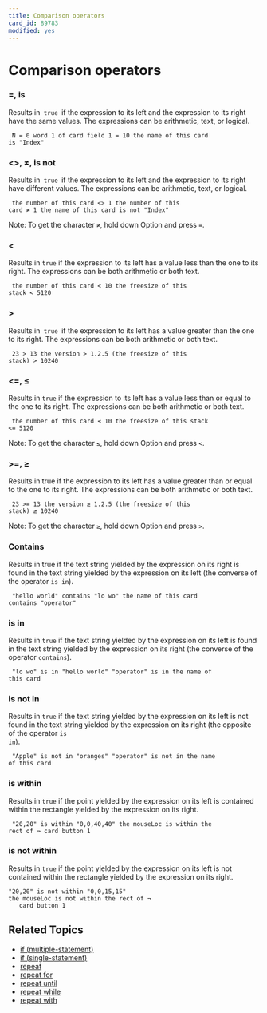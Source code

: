 ```yaml
---
title: Comparison operators
card_id: 89783
modified: yes
---
```


# Comparison operators

### =, is

Results in<code> true </code>if the expression to its left and the expression to its right have the same values. The expressions can be arithmetic, text, or logical.

<code><pre>
N = 0
word 1 of card field 1 = 10
the name of this card is "Index"
</pre></code>

### <>, ≠,  is not

Results in<code> true </code>if the expression to its left and the expression to its right have different values. The expressions can be arithmetic, text, or logical.

<code><pre>
the number of this card <> 1
the number of this card ≠ 1
the name of this card is not "Index"
</pre></code>

Note: To get the character <code>≠</code>, hold down Option and press <code>=</code>.

### <

Results in <code>true</code> if the expression to its left has a value less than the one to its right. The expressions can be both arithmetic or both text.

<code><pre>
the number of this card < 10
the freesize of this stack < 5120
</pre></code>

### >

Results in<code> true </code>if the expression to its left has a value greater than the one to its right. The expressions can be both arithmetic or both text.

<code><pre>
23 > 13
the version > 1.2.5
(the freesize of this stack) > 10240
</pre></code>

### <=, ≤

Results in <code>true</code> if the expression to its left has a value less than or equal to the one to its right. The expressions can be both arithmetic or both text.

<code><pre>
the number of this card ≤ 10
the freesize of this stack <= 5120
</pre></code>

Note: To get the character <code>≤</code>, hold down Option and press <code><</code>.

### >=, ≥

Results in true if the expression to its left has a value greater than or equal to the one to its right. The expressions can be both arithmetic or both text.

<code><pre>
23 >= 13
the version ≥ 1.2.5
(the freesize of this stack) ≥ 10240
</pre></code>

Note: To get the character <code>≥</code>, hold down Option and press <code>></code>.

### Contains

Results in true if the text string yielded by the expression on its right is found in the text string yielded by the expression on its left (the converse of the operator <code>is in</code>).

<code><pre>
"hello world" contains "lo wo"
the name of this card contains "operator"
</pre></code>

### is in

Results in <code>true</code> if the text string yielded by the expression on its left is found in the text string yielded by the expression on its right (the converse of the operator <code>contains</code>).

<code><pre>
"lo wo" is in "hello world"
"operator" is in the name of this card
</pre></code>

### is not in

Results in <code>true</code> if the text string yielded by the expression on its left is not found in the text string yielded by the expression on its right (the opposite of the operator <code>is in</code>).

<code><pre>
"Apple" is not in "oranges"
"operator" is not in the name of this card
</pre></code>

### is within

Results in <code>true</code> if the point yielded by the expression on its left is contained within the rectangle yielded by the expression on its right.

<code><pre>
"20,20" is within "0,0,40,40"
the mouseLoc is within the rect of ¬
   card button 1
</pre></code>

### is not within

Results in <code>true</code> if the point yielded by the expression on its left is not contained within the rectangle yielded by the expression on its right.

```
"20,20" is not within "0,0,15,15"
the mouseLoc is not within the rect of ¬
   card button 1
```

## Related Topics

* [if (multiple-statement)](/HyperTalkReference/keywords/if-multiple-statement)
* [if (single-statement)](/HyperTalkReference/keywords/if-single-statement)
* [repeat](/HyperTalkReference/keywords/repeat)
* [repeat for](/HyperTalkReference/keywords/repeat-for)
* [repeat until](/HyperTalkReference/keywords/repeat-until)
* [repeat while](/HyperTalkReference/keywords/repeat-while)
* [repeat with](/HyperTalkReference/keywords/repeat-with)
